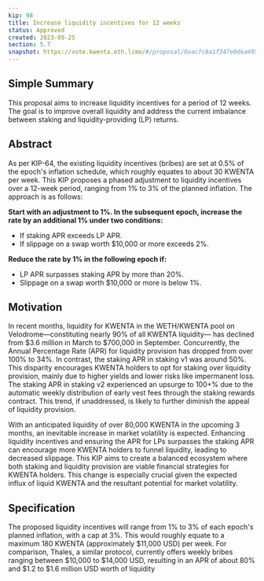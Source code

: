 ```yaml
---
kip: 98
title: Increase liquidity incentives for 12 weeks
status: Approved
created: 2023-09-25
section: 5.7
snapshot: https://vote.kwenta.eth.limo/#/proposal/0xac7c8a1f347e0dea495cd0d6b2dc112b67c000b00b1c8e66536e1b3cb71fa82c
---
```


## Simple Summary

This proposal aims to increase liquidity incentives for a period of 12 weeks. The goal is to improve overall liquidity and address the current imbalance between staking and liquidity-providing (LP) returns.

## Abstract

As per KIP-64, the existing liquidity incentives (bribes) are set at 0.5% of the epoch's inflation schedule, which roughly equates to about 30 KWENTA per week. This KIP proposes a phased adjustment to liquidity incentives over a 12-week period, ranging from 1% to 3% of the planned inflation. The approach is as follows:

**Start with an adjustment to 1%. In the subsequent epoch, increase the rate by an additional 1% under two conditions:**
- If staking APR exceeds LP APR.
- If slippage on a swap worth $10,000 or more exceeds 2%.
  
**Reduce the rate by 1% in the following epoch if:**
- LP APR surpasses staking APR by more than 20%.
- Slippage on a swap worth $10,000 or more is below 1%.

## Motivation

In recent months, liquidity for KWENTA in the WETH/KWENTA pool on Velodrome—constituting nearly 90% of all KWENTA liquidity— has declined from $3.6 million in March to $700,000 in September. Concurrently, the Annual Percentage Rate (APR) for liquidity provision has dropped from over 100% to 34%. In contrast, the staking APR in staking v1 was around 50%. This disparity encourages KWENTA holders to opt for staking over liquidity provision, mainly due to higher yields and lower risks like impermanent loss.
The staking APR in staking v2 experienced an upsurge to 100+% due to the automatic weekly distribution of early vest fees through the staking rewards contract. This trend, if unaddressed, is likely to further diminish the appeal of liquidity provision.

With an anticipated liquidity of over 80,000 KWENTA in the upcoming 3 months, an inevitable increase in market volatility is expected. Enhancing liquidity incentives and ensuring the APR for LPs surpasses the staking APR can encourage more KWENTA holders to funnel liquidity, leading to decreased slippage.
This KIP aims to create a balanced ecosystem where both staking and liquidity provision are viable financial strategies for KWENTA holders. This change is especially crucial given the expected influx of liquid KWENTA and the resultant potential for market volatility.

## Specification

The proposed liquidity incentives will range from 1% to 3% of each epoch's planned inflation, with a cap at 3%. This would roughly equate to a maximum 180 KWENTA (approximately $11,000 USD) per week. 
For comparison, Thales, a similar protocol, currently offers weekly bribes ranging between $10,000 to $14,000 USD, resulting in an APR of about 80% and $1.2 to $1.6 million USD worth of liquidity
